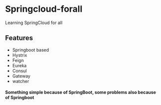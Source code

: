 # Springcloud-forall
Learning SpringCloud for all 

## Features
- Springboot based 
- Hystrix
- Feign
- Eureka
- Consul
- Gateway
- watcher

#### Something simple because of SpringBoot, some problems also because of Springboot